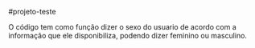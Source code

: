 #projeto-teste

O código tem como função dizer o sexo do usuario de 
acordo com a informação que ele disponibiliza, podendo dizer feminino ou masculino. 